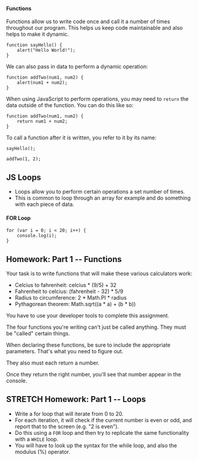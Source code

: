 #### Functions

Functions allow us to write code once and call it a number of times throughout our program. This helps us keep code maintainable and also helps to make it dynamic.

```
function sayHello() {
	alert("Hello World!");
}
```

We can also pass in data to perform a dynamic operation:

```
function addTwo(num1, num2) {
	alert(num1 + num2);
}
```

When using JavaScript to perform operations, you may need to `return` the data outside of the function. You can do this like so:

```
function addTwo(num1, num2) {
	return num1 + num2;
}
```

To call a function after it is written, you refer to it by its name:

```
sayHello();

addTwo(1, 2);
```

## JS Loops
- Loops allow you to perform certain operations a set number of times.
- This is common to loop through an array for example and do something with each piece of data.

#### FOR Loop

```
for (var i = 0; i < 20; i++) {
	console.log(i);
}
```
## Homework: Part 1 -- Functions
Your task is to write functions that will make these various calculators work:

- Celcius to fahrenheit: celcius * (9/5) + 32
- Fahrenheit to celcius: (fahrenheit - 32) * 5/9
- Radius to circumference: 2 * Math.PI * radius
- Pythagorean theorem: Math.sqrt((a * a) + (b * b))

You have to use your developer tools to complete this assignment.

The four functions you're writing can't just be called anything. They must be "called" certain things.

When declaring these functions, be sure to include the appropriate parameters. That's what you need to figure out.

They also must each return a number.

Once they return the right number, you'll see that number appear in the console.


## STRETCH Homework: Part 1 -- Loops
- Write a for loop that will iterate from 0 to 20.
- For each iteration, it will check if the current number is even or odd, and report that to the screen (e.g. "2 is even").
- Do this using a `FOR` loop and then try to replicate the same functionality with a `WHILE` loop.
- You will have to look up the syntax for the while loop, and also the modulus (%) operator.
